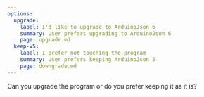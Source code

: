 ```yaml
---
options:
  upgrade:
    label: I'd like to upgrade to ArduinoJson 6
    summary: User prefers upgrading to ArduinoJson 6
    page: upgrade.md
  keep-v5:
    label: I prefer not touching the program
    summary: User prefers keeping ArduinoJson 5
    page: downgrade.md
---
```


Can you upgrade the program or do you prefer keeping it as it is?
